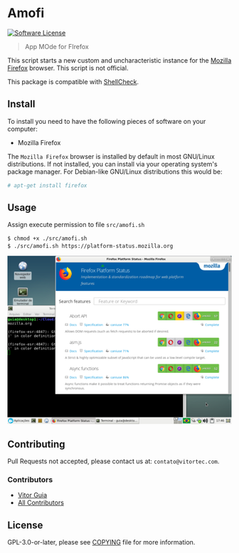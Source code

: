 # Amofi

[![Software License](https://img.shields.io/github/license/vitorteccom/amofi.svg)](COPYING)

> App MOde for FIrefox

This script starts a new custom and uncharacteristic instance for the [Mozilla Firefox](https://www.mozilla.org/en-US/firefox/) browser. This script is not official.

This package is compatible with [ShellCheck](https://github.com/koalaman/shellcheck).

## Install

To install you need to have the following pieces of software on your computer:

- Mozilla Firefox

The `Mozilla Firefox` browser is installed by default in most GNU/Linux distributions. If not installed, you can install via your operating system's package manager. For Debian-like GNU/Linux distributions this would be:

``` bash
# apt-get install firefox
```

## Usage

Assign execute permission to file ``src/amofi.sh``

``` bash
$ chmod +x ./src/amofi.sh
$ ./src/amofi.sh https://platform-status.mozilla.org
```

![Screenshot](screenshot.png)

## Contributing

Pull Requests not accepted, please contact us at: `contato@vitortec.com`.

### Contributors

- [Vitor Guia](https://github.com/vitoranguia)
- [All Contributors](https://github.com/vitorteccom/amofi/contributors)

## License

GPL-3.0-or-later, please see [COPYING](COPYING) file for more information.
